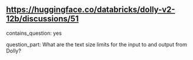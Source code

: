 ## https://huggingface.co/databricks/dolly-v2-12b/discussions/51

contains_question: yes

question_part: What are the text size limits for the input to and output from Dolly?